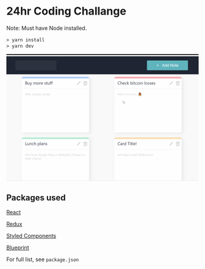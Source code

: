 # 24hr Coding Challange

Note: Must have Node installed. 
```
> yarn install
> yarn dev
```


![Example gif](./example.gif)

## Packages used
[React](https://reactjs.org/)

[Redux](https://redux.js.org/)

[Styled Components](https://www.styled-components.com/)

[Blueprint](http://blueprintjs.com/)

For full list, see ```package.json```
